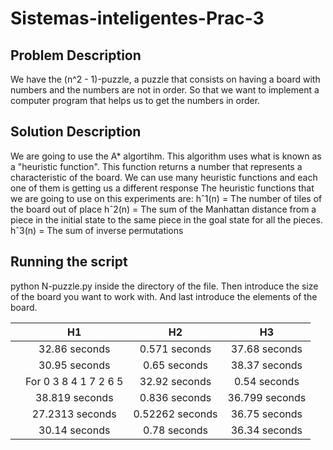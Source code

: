 # Sistemas-inteligentes-Prac-3
## Problem Description
We have the (n^2 - 1)-puzzle, a puzzle that consists on having a board with numbers and the numbers are not in order. So that we want to implement a computer program that helps us to get the numbers in order.
## Solution Description
We are going to use the A* algortihm. This algorithm uses what is known as a "heuristic function". This function returns a number that represents a characteristic of the board. We can use many heuristic functions and each one of them is getting us a different response
The heuristic functions that we are going to use on this experiments are: 
hˆ1(n) = The number of tiles of the board out of place 
hˆ2(n) = The sum of the Manhattan distance from a piece in the initial state to the same piece in the goal state for all the pieces.
hˆ3(n) = The sum of inverse permutations 

## Running the script
python N-puzzle.py inside the directory of the file. Then introduce the size of the board you want to work with. And last introduce the elements of the board.


  || H1 | H2 | H3 |  
 :---: | :---: | :---: | :---:  
 ||  32.86 seconds | 0.571 seconds | 37.68 seconds
 || 30.95 seconds | 0.65 seconds | 38.37 seconds
||For 0 3 8 4 1 7 2 6 5 |  32.92 seconds | 0.54 seconds | 35.056 seconds
 ||  38.819 seconds | 0.836 seconds | 36.799 seconds
 || 27.2313 seconds | 0.52262 seconds | 36.75 seconds
 || 30.14 seconds | 0.78 seconds |36.34 seconds

